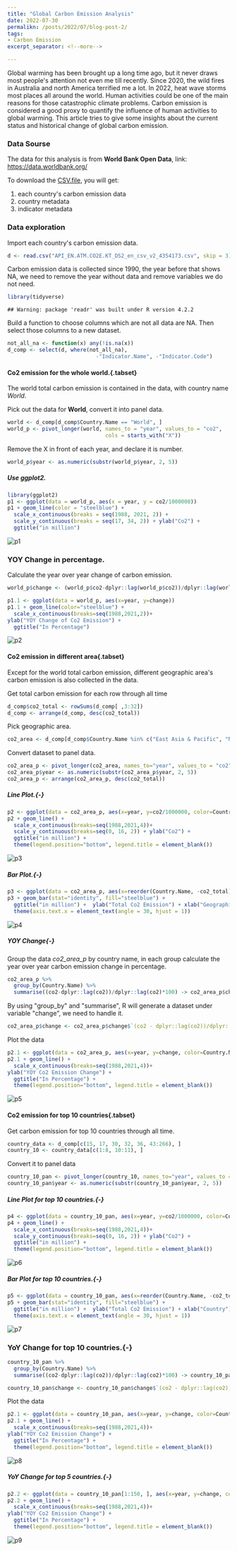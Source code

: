 ```yaml
---
title: "Global Carbon Emission Analysis"
date: 2022-07-30
permalikn: /posts/2022/07/blog-post-2/
tags: 
- Carbon Emission
excerpt_separator: <!--more-->

---
```


Global warming has been brought up a long time ago, but it never draws most people's attention not even me till recently. Since 2020,  the wild fires in Australia and north America terrified me a lot. <!--more-->
 In 2022, heat wave storms most places all around the world. Human activities could be one of the main reasons for those catastrophic climate problems. Carbon emission is considered a good proxy to quantify the influence of human activities to global warming. This article tries to give some insights about the current status and historical change of global carbon emission.

### Data Sourse
The data for this analysis is from **World Bank Open Data**, link: https://data.worldbank.org/

  To download the [CSV.file](https://api.worldbank.org/v2/en/indicator/EN.ATM.CO2E.KT?downloadformat=csv), you will get:
  
1. each country's carbon emission data
2. country metadata
3. indicator metadata

### Data exploration 


Import each country's carbon emission data.

```r
d <- read.csv("API_EN.ATM.CO2E.KT_DS2_en_csv_v2_4354173.csv", skip = 3)
```

Carbon emission data is collected since 1990, the year before that shows NA, we need to remove the year without data and remove variables we do not need.  

```r
library(tidyverse)
```

```
## Warning: package 'readr' was built under R version 4.2.2
```

Build a function to choose columns which are not all data are NA. Then select those columns to a new dataset.

```r
not_all_na <- function(x) any(!is.na(x))
d_comp <- select(d, where(not_all_na),
                            -"Indicator.Name", -"Indicator.Code")
```

#### Co2 emission for the whole world.{.tabset}
The world total carbon emission is contained in the data, with country name *World*.

Pick out the data for **World**, convert it into panel data.

```r
world <- d_comp[d_comp$Country.Name == "World", ]
world_p <- pivot_longer(world, names_to = "year", values_to = "co2",
                               cols = starts_with("X"))
```

Remove the X in front of each year, and declare it is number.

```r
world_p$year <- as.numeric(substr(world_p$year, 2, 5))
```


##### Use ggplot2.

```r
library(ggplot2)
p1 <- ggplot(data = world_p, aes(x = year, y = co2/1000000))
p1 + geom_line(color = "steelblue") +
  scale_x_continuous(breaks = seq(1988, 2021, 2)) +
  scale_y_continuous(breaks = seq(17, 34, 2)) + ylab("Co2") +
  ggtitle("in million")
```
![p1](/images/co2_blog/unnamed-chunk-7-1.png)

### YOY Change in percentage.
Calculate the year over year change of carbon emission.

```r
world_p$change <- (world_p$co2-dplyr::lag(world_p$co2))/dplyr::lag(world_p$co2)*100 
```


```r
p1.1 <- ggplot(data = world_p, aes(x=year, y=change))
p1.1 + geom_line(color="steelblue") + 
  scale_x_continuous(breaks=seq(1988,2021,2))+
ylab("YOY Change of Co2 Emission") + 
  ggtitle("In Percentage")
```

![p2](/images/co2_blog/unnamed-chunk-9-1.png)

#### Co2 emission in different area{.tabset}
Except for the world total carbon emission, different geographic area's carbon emission is also collected in the data.

Get total carbon emission for each row through all time

```r
d_comp$co2_total <- rowSums(d_comp[ ,3:32])
d_comp <- arrange(d_comp, desc(co2_total)) 
```

Pick geographic area.

```r
co2_area <- d_comp[d_comp$Country.Name %in% c("East Asia & Pacific", "North America", "Euro area", "Middle East & North Africa", "South Asia", "Latin America & Caribbean", "Sub-Saharan Africa"), ]
```

Convert dataset to panel data.

```r
co2_area_p <- pivot_longer(co2_area, names_to="year", values_to = "co2", cols = starts_with("X"))
co2_area_p$year <- as.numeric(substr(co2_area_p$year, 2, 5)) 
co2_area_p <- arrange(co2_area_p, desc(co2_total))
```

##### Line Plot.{-}

```r
p2 <- ggplot(data = co2_area_p, aes(x=year, y=co2/1000000, color=Country.Name))
p2 + geom_line() + 
  scale_x_continuous(breaks=seq(1988,2021,4))+
  scale_y_continuous(breaks=seq(0, 16, 2)) + ylab("Co2") + 
  ggtitle("in million") +
  theme(legend.position="bottom", legend.title = element_blank())
```

![p3](/images/co2_blog/unnamed-chunk-13-1.png)


##### Bar Plot.{-}

```r
p3 <- ggplot(data = co2_area_p, aes(x=reorder(Country.Name, -co2_total), y=co2_total/1000000))
p3 + geom_bar(stat="identity", fill="steelblue") + 
  ggtitle("in million") +  ylab("Total Co2 Emission") + xlab("Geographic Areas") +
  theme(axis.text.x = element_text(angle = 30, hjust = 1)) 
```

![p4](/images/co2_blog/unnamed-chunk-14-1.png)

##### YOY Change{-}
Group the data *co2_area_p* by country name, in each group calculate the year over year carbon emission change in percentage.

```r
co2_area_p %>%
  group_by(Country.Name) %>%
  summarise((co2-dplyr::lag(co2))/dplyr::lag(co2)*100) -> co2_area_p$change
```
By using "group_by" and "summarise", R will generate a dataset under variable "change", we need to handle it. 

```r
co2_area_p$change <- co2_area_p$change$`(co2 - dplyr::lag(co2))/dplyr::lag(co2) * 100`
```


Plot the data

```r
p2.1 <- ggplot(data = co2_area_p, aes(x=year, y=change, color=Country.Name))
p2.1 + geom_line() + 
  scale_x_continuous(breaks=seq(1988,2021,4))+
ylab("YOY Co2 Emission Change") + 
  ggtitle("In Percentage") +
  theme(legend.position="bottom", legend.title = element_blank())
```

![p5](/images/co2_blog/unnamed-chunk-17-1.png)

#### Co2 emission for top 10 countries{.tabset}
Get carbon emission for top 10 countries through all time.

```r
country_data <- d_comp[c(15, 17, 30, 32, 36, 43:266), ]
country_10 <- country_data[c(1:8, 10:11), ]
```

Convert it to panel data

```r
country_10_pan <- pivot_longer(country_10, names_to="year", values_to = "co2", cols = starts_with("X"))
country_10_pan$year <- as.numeric(substr(country_10_pan$year, 2, 5)) 
```

##### Line Plot for top 10 countries.{-}

```r
p4 <- ggplot(data = country_10_pan, aes(x=year, y=co2/1000000, color=Country.Name))
p4 + geom_line() + 
  scale_x_continuous(breaks=seq(1988,2021,4))+
  scale_y_continuous(breaks=seq(0, 16, 2)) + ylab("Co2") + 
  ggtitle("in million") +
  theme(legend.position="bottom", legend.title = element_blank())
```

![p6](/images/co2_blog/unnamed-chunk-20-1.png)

##### Bar Plot for top 10 countries.{-}

```r
p5 <- ggplot(data = country_10_pan, aes(x=reorder(Country.Name, -co2_total), y=co2_total/1000000))
p5 + geom_bar(stat="identity", fill="steelblue") + 
  ggtitle("in million") +  ylab("Total Co2 Emission") + xlab("Country") +
  theme(axis.text.x = element_text(angle = 30, hjust = 1)) 
```

![p7](/images/co2_blog/unnamed-chunk-20-1.png)

### YoY Change for top 10 countries.{-}


```r
country_10_pan %>%
  group_by(Country.Name) %>%
  summarise((co2-dplyr::lag(co2))/dplyr::lag(co2)*100) -> country_10_pan$change
```


```r
country_10_pan$change <- country_10_pan$change$`(co2 - dplyr::lag(co2))/dplyr::lag(co2) * 100`
```

Plot the data

```r
p2.1 <- ggplot(data = country_10_pan, aes(x=year, y=change, color=Country.Name))
p2.1 + geom_line() + 
  scale_x_continuous(breaks=seq(1988,2021,4))+
ylab("YOY Co2 Emission Change") + 
  ggtitle("In Percentage") +
  theme(legend.position="bottom", legend.title = element_blank())
```

![p8](/images/co2_blog/unnamed-chunk-24-1.png)

##### YoY Change for top 5 countries.{-}

```r
p2.2 <- ggplot(data = country_10_pan[1:150, ], aes(x=year, y=change, color=Country.Name))
p2.2 + geom_line() + 
  scale_x_continuous(breaks=seq(1988,2021,4))+
ylab("YOY Co2 Emission Change") + 
  ggtitle("In Percentage") +
  theme(legend.position="bottom", legend.title = element_blank())
```

![p9](/images/co2_blog/unnamed-chunk-25-1.png)












